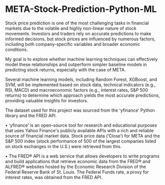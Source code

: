 # META-Stock-Prediction-Python-ML
Stock price prediction is one of the most challenging tasks in financial markets due to the volatile and highly non-linear nature of stock movements. Investors and traders rely on accurate predictions to make informed decisions, but stock prices are influenced by numerous factors, including both company-specific variables and broader economic conditions.

My goal is to explore whether machine learning techniques can effectively model these relationships and outperform simpler baseline models in predicting stock returns, especially with the case of META.


Several machine learning models, including Random Forest, XGBoost, and SVM, will be implemented based on stock data, technical indicators (e.g., RSI, MACD) and macroeconomic factors (e.g., interest rates, S&P 500 returns) to determine which approach yields the most accurate predictions, providing valuable insights for investors.


The dataset used for this project was sourced from the ‘yfinance’ Python library and the FRED API.

•	‘yfinance’ is an open-source tool for research and educational purposes that uses Yahoo Finance's publicly available APIs with a rich and reliable source of financial market data. Stock price data (‘Close’) for META and the S&P 500 index (stock performance of 500 of the largest companies listed on stock exchanges in the U.S.) were retrieved from this.

•	The FRED® API is a web service that allows developers to write programs and build applications that retrieve economic data from the FRED® and ALFRED® websites hosted by the Economic Research Division of the Federal Reserve Bank of St. Louis. The Federal Funds rate, a proxy for interest rates, was obtained from the FRED API.
